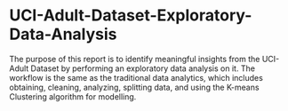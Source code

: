 # UCI-Adult-Dataset-Exploratory-Data-Analysis
The purpose of this report is to identify meaningful insights from the UCI-Adult Dataset by performing an exploratory data analysis on it. The workflow is the same as the traditional data analytics, which includes obtaining, cleaning, analyzing, splitting data, and using the K-means Clustering algorithm for modelling.
